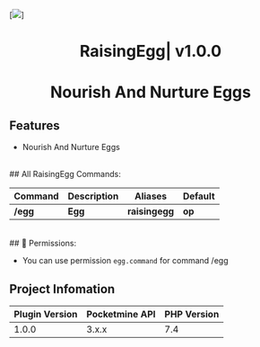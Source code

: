 [![](https://poggit.pmmp.io/shield.state/RaisingEgg)]
<div align="center">
<h1>RaisingEgg| v1.0.0<h1>
<p>Nourish And Nurture Eggs</p>
</div>

## Features
- Nourish And Nurture Eggs
 
 <br>
## All RaisingEgg Commands:

| **Command** | **Description** | **Aliases** | **Default** |
| --- | --- | --- | --- |
| **/egg** | **Egg** | **raisingegg** | **op** |
  
<br>
## 📃  Permissions:

- You can use permission `egg.command` for command /egg

## Project Infomation

| Plugin Version | Pocketmine API | PHP Version |
|---|---|---|
| 1.0.0 | 3.x.x | 7.4 |
 
